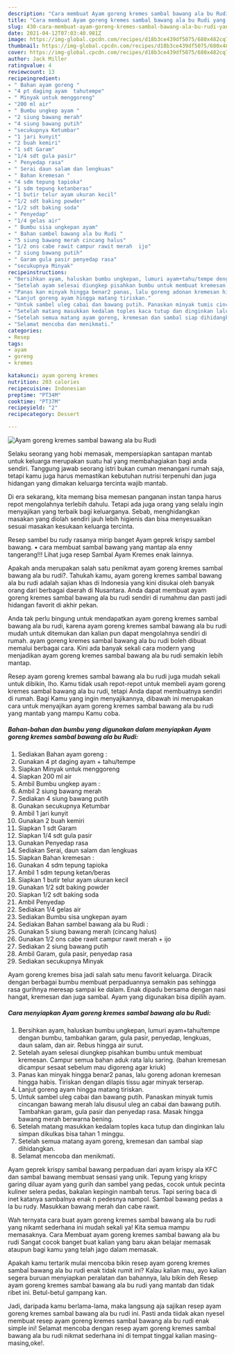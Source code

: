 ```yaml
---
description: "Cara membuat Ayam goreng kremes sambal bawang ala bu Rudi yang lezat Untuk Jualan"
title: "Cara membuat Ayam goreng kremes sambal bawang ala bu Rudi yang lezat Untuk Jualan"
slug: 430-cara-membuat-ayam-goreng-kremes-sambal-bawang-ala-bu-rudi-yang-lezat-untuk-jualan
date: 2021-04-12T07:03:40.981Z
image: https://img-global.cpcdn.com/recipes/d18b3ce439df5075/680x482cq70/ayam-goreng-kremes-sambal-bawang-ala-bu-rudi-foto-resep-utama.jpg
thumbnail: https://img-global.cpcdn.com/recipes/d18b3ce439df5075/680x482cq70/ayam-goreng-kremes-sambal-bawang-ala-bu-rudi-foto-resep-utama.jpg
cover: https://img-global.cpcdn.com/recipes/d18b3ce439df5075/680x482cq70/ayam-goreng-kremes-sambal-bawang-ala-bu-rudi-foto-resep-utama.jpg
author: Jack Miller
ratingvalue: 4
reviewcount: 13
recipeingredient:
- " Bahan ayam goreng "
- "4 pt daging ayam  tahutempe"
- " Minyak untuk menggoreng"
- "200 ml air"
- " Bumbu ungkep ayam "
- "2 siung bawang merah"
- "4 siung bawang putih"
- "secukupnya Ketumbar"
- "1 jari kunyit"
- "2 buah kemiri"
- "1 sdt Garam"
- "1/4 sdt gula pasir"
- " Penyedap rasa"
- " Serai daun salam dan lengkuas"
- " Bahan kremesan "
- "4 sdm tepung tapioka"
- "1 sdm tepung ketanberas"
- "1 butir telur ayam ukuran kecil"
- "1/2 sdt baking powder"
- "1/2 sdt baking soda"
- " Penyedap"
- "1/4 gelas air"
- " Bumbu sisa ungkepan ayam"
- " Bahan sambel bawang ala bu Rudi "
- "5 siung bawang merah cincang halus"
- "1/2 ons cabe rawit campur rawit merah  ijo"
- "2 siung bawang putih"
- " Garam gula pasir penyedap rasa"
- "secukupnya Minyak"
recipeinstructions:
- "Bersihkan ayam, haluskan bumbu ungkepan, lumuri ayam+tahu/tempe dengan bumbu, tambahkan garam, gula pasir, penyedap, lengkuas, daun salam, dan air. Rebus hingga air surut."
- "Setelah ayam selesai diungkep pisahkan bumbu untuk membuat kremesan. Campur semua bahan aduk rata lalu saring. (bahan kremesan dicampur sesaat sebelum mau digoreng agar kriuk)"
- "Panas kan minyak hingga benar2 panas, lalu goreng adonan kremesan hingga habis. Tiriskan dengan dilapis tissu agar minyak terserap."
- "Lanjut goreng ayam hingga matang tiriskan."
- "Untuk sambel uleg cabai dan bawang putih. Panaskan minyak tumis cincangan bawang merah lalu disusul uleg an cabai dan bawang putih. Tambahkan garam, gula pasir dan penyedap rasa. Masak hingga bawang merah berwarna bening."
- "Setelah matang masukkan kedalam toples kaca tutup dan dinginkan lalu simpan dikulkas bisa tahan 1 minggu."
- "Setelah semua matang ayam goreng, kremesan dan sambal siap dihidangkan."
- "Selamat mencoba dan menikmati."
categories:
- Resep
tags:
- ayam
- goreng
- kremes

katakunci: ayam goreng kremes 
nutrition: 203 calories
recipecuisine: Indonesian
preptime: "PT34M"
cooktime: "PT37M"
recipeyield: "2"
recipecategory: Dessert

---
```



![Ayam goreng kremes sambal bawang ala bu Rudi](https://img-global.cpcdn.com/recipes/d18b3ce439df5075/680x482cq70/ayam-goreng-kremes-sambal-bawang-ala-bu-rudi-foto-resep-utama.jpg)

Selaku seorang yang hobi memasak, mempersiapkan santapan mantab untuk keluarga merupakan suatu hal yang membahagiakan bagi anda sendiri. Tanggung jawab seorang istri bukan cuman menangani rumah saja, tetapi kamu juga harus memastikan kebutuhan nutrisi terpenuhi dan juga hidangan yang dimakan keluarga tercinta wajib mantab.

Di era  sekarang, kita memang bisa memesan panganan instan tanpa harus repot mengolahnya terlebih dahulu. Tetapi ada juga orang yang selalu ingin menyajikan yang terbaik bagi keluarganya. Sebab, menghidangkan masakan yang diolah sendiri jauh lebih higienis dan bisa menyesuaikan sesuai masakan kesukaan keluarga tercinta. 

Resep sambel bu rudy rasanya mirip banget Ayam geprek krispy sambel bawang. • cara membuat sambal bawang yang mantap ala enny tangerang!!! Lihat juga resep Sambal Ayam Kremes enak lainnya.

Apakah anda merupakan salah satu penikmat ayam goreng kremes sambal bawang ala bu rudi?. Tahukah kamu, ayam goreng kremes sambal bawang ala bu rudi adalah sajian khas di Indonesia yang kini disukai oleh banyak orang dari berbagai daerah di Nusantara. Anda dapat membuat ayam goreng kremes sambal bawang ala bu rudi sendiri di rumahmu dan pasti jadi hidangan favorit di akhir pekan.

Anda tak perlu bingung untuk mendapatkan ayam goreng kremes sambal bawang ala bu rudi, karena ayam goreng kremes sambal bawang ala bu rudi mudah untuk ditemukan dan kalian pun dapat mengolahnya sendiri di rumah. ayam goreng kremes sambal bawang ala bu rudi boleh dibuat memalui berbagai cara. Kini ada banyak sekali cara modern yang menjadikan ayam goreng kremes sambal bawang ala bu rudi semakin lebih mantap.

Resep ayam goreng kremes sambal bawang ala bu rudi juga mudah sekali untuk dibikin, lho. Kamu tidak usah repot-repot untuk membeli ayam goreng kremes sambal bawang ala bu rudi, tetapi Anda dapat membuatnya sendiri di rumah. Bagi Kamu yang ingin menyajikannya, dibawah ini merupakan cara untuk menyajikan ayam goreng kremes sambal bawang ala bu rudi yang mantab yang mampu Kamu coba.

<!--inarticleads1-->

##### Bahan-bahan dan bumbu yang digunakan dalam menyiapkan Ayam goreng kremes sambal bawang ala bu Rudi:

1. Sediakan  Bahan ayam goreng :
1. Gunakan 4 pt daging ayam + tahu/tempe
1. Siapkan  Minyak untuk menggoreng
1. Siapkan 200 ml air
1. Ambil  Bumbu ungkep ayam :
1. Ambil 2 siung bawang merah
1. Sediakan 4 siung bawang putih
1. Gunakan secukupnya Ketumbar
1. Ambil 1 jari kunyit
1. Gunakan 2 buah kemiri
1. Siapkan 1 sdt Garam
1. Siapkan 1/4 sdt gula pasir
1. Gunakan  Penyedap rasa
1. Sediakan  Serai, daun salam dan lengkuas
1. Siapkan  Bahan kremesan :
1. Gunakan 4 sdm tepung tapioka
1. Ambil 1 sdm tepung ketan/beras
1. Siapkan 1 butir telur ayam ukuran kecil
1. Gunakan 1/2 sdt baking powder
1. Siapkan 1/2 sdt baking soda
1. Ambil  Penyedap
1. Sediakan 1/4 gelas air
1. Sediakan  Bumbu sisa ungkepan ayam
1. Sediakan  Bahan sambel bawang ala bu Rudi :
1. Gunakan 5 siung bawang merah (cincang halus)
1. Gunakan 1/2 ons cabe rawit campur rawit merah + ijo
1. Sediakan 2 siung bawang putih
1. Ambil  Garam, gula pasir, penyedap rasa
1. Sediakan secukupnya Minyak


Ayam goreng kremes bisa jadi salah satu menu favorit keluarga. Diracik dengan berbagai bumbu membuat perpaduannya semakin pas sehingga rasa gurihnya meresap sampai ke dalam. Enak dipadu bersama dengan nasi hangat, kremesan dan juga sambal. Ayam yang digunakan bisa dipilih ayam. 

<!--inarticleads2-->

##### Cara menyiapkan Ayam goreng kremes sambal bawang ala bu Rudi:

1. Bersihkan ayam, haluskan bumbu ungkepan, lumuri ayam+tahu/tempe dengan bumbu, tambahkan garam, gula pasir, penyedap, lengkuas, daun salam, dan air. Rebus hingga air surut.
1. Setelah ayam selesai diungkep pisahkan bumbu untuk membuat kremesan. Campur semua bahan aduk rata lalu saring. (bahan kremesan dicampur sesaat sebelum mau digoreng agar kriuk)
1. Panas kan minyak hingga benar2 panas, lalu goreng adonan kremesan hingga habis. Tiriskan dengan dilapis tissu agar minyak terserap.
1. Lanjut goreng ayam hingga matang tiriskan.
1. Untuk sambel uleg cabai dan bawang putih. Panaskan minyak tumis cincangan bawang merah lalu disusul uleg an cabai dan bawang putih. Tambahkan garam, gula pasir dan penyedap rasa. Masak hingga bawang merah berwarna bening.
1. Setelah matang masukkan kedalam toples kaca tutup dan dinginkan lalu simpan dikulkas bisa tahan 1 minggu.
1. Setelah semua matang ayam goreng, kremesan dan sambal siap dihidangkan.
1. Selamat mencoba dan menikmati.


Ayam geprek krispy sambal bawang perpaduan dari ayam krispy ala KFC dan sambal bawang membuat sensasi yang unik. Tepung yang krispy garing diluar ayam yang gurih dan sambel yang pedas, cocok untuk pecinta kuliner selera pedas, bakalan kepingin nambah terus. Tapi sering baca di inet katanya sambalnya enak n pedesnya nampol. Sambal bawang pedas a la bu rudy. Masukkan bawang merah dan cabe rawit. 

Wah ternyata cara buat ayam goreng kremes sambal bawang ala bu rudi yang nikamt sederhana ini mudah sekali ya! Kita semua mampu memasaknya. Cara Membuat ayam goreng kremes sambal bawang ala bu rudi Sangat cocok banget buat kalian yang baru akan belajar memasak ataupun bagi kamu yang telah jago dalam memasak.

Apakah kamu tertarik mulai mencoba bikin resep ayam goreng kremes sambal bawang ala bu rudi enak tidak rumit ini? Kalau kalian mau, ayo kalian segera buruan menyiapkan peralatan dan bahannya, lalu bikin deh Resep ayam goreng kremes sambal bawang ala bu rudi yang mantab dan tidak ribet ini. Betul-betul gampang kan. 

Jadi, daripada kamu berlama-lama, maka langsung aja sajikan resep ayam goreng kremes sambal bawang ala bu rudi ini. Pasti anda tiidak akan nyesel membuat resep ayam goreng kremes sambal bawang ala bu rudi enak simple ini! Selamat mencoba dengan resep ayam goreng kremes sambal bawang ala bu rudi nikmat sederhana ini di tempat tinggal kalian masing-masing,oke!.

